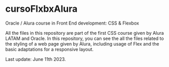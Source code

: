 # cursoFlxbxAlura
Oracle / Alura course in Front End development: CSS &amp; Flexbox

All the files in this repository are part of the first CSS course given by Alura LATAM and Oracle.
In this repository, you can see the all the files related to the styling of a web page given by Alura, including usage of Flex and the basic adaptations for a responsive layout.

Last update: June 11th 2023.
